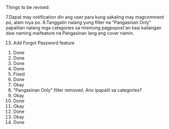 Things to be revised:

<!-- / 1. Change About Us to: To ensure every item of lost property is matched and sent back to its lawful owner as quickly and as efficiently as possible. Create an innovative and constantly evolving online ecosystem to enable losers of property to be matched to finders of property for free. -->
<!-- / 2. Nakagawa na ako ng email kuya. Ang gagamitin is fhoebecastillo@gmail.com -->
<!-- pw: jason101217 -->
<!-- 3. Pwede bang palagyan ng "Message Us" sa taas kung sakaling may mga suggestions or may sasabihin ang user? -->
<!-- / 4.Badwords are forbidden in comments and in private conversations. -->
<!-- 5.Pag nag-aapprove may mga errors pong lumalabas. -->
<!-- 6.Superadmin can only delete user and admin accounts. Hindi daw dapat nakakapag edit ang admin or superadmin kasi privacy daw yun ng user. -->
7.Dapat may notification din ang user para kung sakaling may magcomment po, alam niya po.
8.Tanggalin nalang yung filter na "Pangasinan Only" papalitan nalang mga categories sa mismong pagpopost'an kasi kailangan daw naming maifeature na Pangasinan lang ang cover namin.
<!-- 9.Ikacount lang yong retrieved. Hindi na maviview. Bale pag naretrieve na 'yong item automatic na yun na magkacount pero hindi na siya mavieview. Bale ang makakapagview nalang is si superadmin. -->
<!-- 10. Pag nakalog-in po, may nakalagay na name sa taas para alam kung sino nakalog-in. -->
<!-- 11. Pag may nagmessage po, kailangan may nakalagay na number para alam kung sino yung nagmessage. Parang notfication din dun sa may conversations po. -->
<!-- 12. 'Yong sa ratings po, gawin nalang pong star haha. -->
13. Add Forgot Password feature
<!-- 14. Send email when deleting a user -->


1) Done
2) Done
3) Done
4) Done
5) Fixed
6) Done
7) Okay
8) "Pangasinan Only" filter removed. Ano ipapalit sa categories?
9) Okay
10) Done
11) Okay
12) Done
13) Okay
14) Done